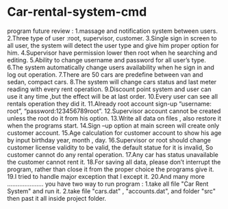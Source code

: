 # Car-rental-system-cmd
program future review : 1.massage and notification system between users. 2.Three type of user :root, supervisor, customer. 3.Single sign in screen to all user, the system will detect the user type and give him proper option for him. 4.Supervisor have permission lower then root when he searching and editing. 5.Ability to change username and password for all user’s type. 6.The system automatically change users availability when he sign in and log out operation. 7.There are 50 cars are predefine between van and sedan, compact cars. 8.The system will change cars status and last meter reading with every  rent operation. 9.Discount point system and user can use it any time ,but the effect will be at last order. 10.Every user can see all rentals operation they did it.  11.Already root account sign-up “username: root”, “password:123456789root”. 12.Supervisor account cannot be created unless the root do it from his option. 13.Write all data on files , also restore it when the programs start. 14.Sign –up option at main screen will create only customer account. 15.Age calculation for customer account to show his age by input birthday year, month , day. 16.Supervisor or root should change customer license validity to be valid, the default statue for it is invalid, So customer cannot do any rental operation. 17.Any car has status unavailable the customer cannot rent it. 18.For saving all data, please don’t interrupt the program, rather than close it from the proper choice the programs give it. 19.I tried to handle major exception that I except it. 20.And many more …………………    you have two way to run program : 1.take all file "Car Rent System" and run it. 2.take file "cars.dat" , "accounts.dat", and folder "src" then past it all inside project folder.
